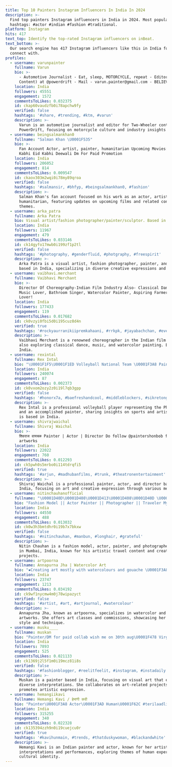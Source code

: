 ```yaml
---
title: Top 10 Painters Instagram Influencers In India In 2024
description: >-
  Find top painters Instagram influencers in India in 2024. Most popular
  hashtags: #actor #indian #fashion #traditional.
platform: Instagram
hits: 417
text_top: Identify the top-rated Instagram influencers on inBeat.
text_bottom: >-
  Our search engine has 417 Instagram influencers like this in India for you to
  connect with.
profiles:
  - username: varunpainter
    fullname: Varun
    bio: >-
      - Automotive Journalist - Eat, sleep, MOTORCYCLE, repeat - Editor (2W
      Content) at @powerdrift - Mail - varun.painter@gmail.com - BELIEVE
    location: India
    followers: 45551
    engagement: 1572
    commentsToLikes: 0.032375
    id: ckap60vaudzfb0i78apchw9fy
    verified: false
    hashtags: '#share, #trending, #ktm, #varun'
    description: >-
      Varun is an automotive journalist and editor for Two-Wheeler content at
      PowerDrift, focusing on motorcycle culture and industry insights in India.
  - username: beingsalmankhan0
    fullname: "Salman Khan \U0001F535"
    bio: >-
      Fan Account Actor, artist, painter, humanitarian Upcoming Movies: Tiger3
      Kabhi Eid Kabhi Deewali Dm For Paid Promotion
    location: India
    followers: 206052
    engagement: 814
    commentsToLikes: 0.009547
    id: ckaov303m2wqi0i78my89qroa
    verified: false
    hashtags: '#salmansir, #bhfyp, #beingsalmankhan0, #fashion'
    description: >-
      Salman Khan's fan account focused on his work as an actor, artist, and
      humanitarian, featuring updates on upcoming films and related content
      themes.
  - username: arka_patra
    fullname: Arka Patra
    bio: Visual artist/fashion photographer/painter/sculptor. Based in India.
    location: India
    followers: 11967
    engagement: 479
    commentsToLikes: 0.033146
    id: ck14gyfo17mwb0i199zf1p2tl
    verified: false
    hashtags: '#photography, #genderfluid, #photgraphy, #freespirit'
    description: >-
      Arka Patra is a visual artist, fashion photographer, painter, and sculptor
      based in India, specializing in diverse creative expressions and themes.
  - username: vaibhavi.merchant
    fullname: Vaibhavi Merchant
    bio: >-
      Director Of Choreography-Indian Film Industry Also- Classical Dancer,
      Music Lover, Bathroom Singer, Watercolor Painter, Aspiring Farmer, Home
      Lover!
    location: India
    followers: 177433
    engagement: 119
    commentsToLikes: 0.017682
    id: ck0vzyi0fbi5d0i195cuz8d4n
    verified: true
    hashtags: '#rockyaurranikiipremkahaani, #rrkpk, #jayabachchan, #everyday'
    description: >-
      Vaibhavi Merchant is a renowned choreographer in the Indian film industry,
      also exploring classical dance, music, and watercolor painting. Based in
      India.
  - username: rexintal
    fullname: Rex Intal
    bio: "\U0001F1F5\U0001F1ED Volleyball National Team \U0001F3A8 Painter • @rexintalart \U0001F4E9 ask@vmgasia.co • @vmgasia"
    location: India
    followers: 240074
    engagement: 87
    commentsToLikes: 0.002373
    id: ck0vxom2ozy2z0i19l7qb3gpp
    verified: false
    hashtags: '#honorx7a, #baefreshandcool, #middleblockers, #sikretongmgagwapo'
    description: >-
      Rex Intal is a professional volleyball player representing the Philippines
      and an accomplished painter, sharing insights on sports and artistry. He
      is based in India.
  - username: shivrajwaichal
    fullname: Shivraj Waichal
    bio: >-
      शिवराज वायचळ Painter | Actor | Director Do follow @paintershonbob for
      artworks
    location: India
    followers: 22022
    engagement: 760
    commentsToLikes: 0.012293
    id: ck5pwh0s5mrbo0i114tdrqfi5
    verified: true
    hashtags: '#arjun, #madhubanfilms, #trunk, #theatronentertainment'
    description: >-
      Shivraj Waichal is a professional painter, actor, and director based in
      India, focusing on art and creative expression through various media.
  - username: nitinchauhanofficial
    fullname: "\U0001D40D\U0001D408\U0001D413\U0001D408\U0001D40D \U0001D402\U0001D407\U0001D400\U0001D414\U0001D407\U0001D400\U0001D40D"
    bio: "Fashion Model || Actor Painter || Photographer || Traveler My Artpage @creaativehigh \U0001F4CDMumbai Hometown - Batala, Punjab"
    location: India
    followers: 44550
    engagement: 488
    commentsToLikes: 0.013032
    id: ck0w3h3bmtdhr0i19b7x7bkxw
    verified: false
    hashtags: '#nitinchauhan, #manbun, #longhair, #grateful'
    description: >-
      Nitin Chauhan is a fashion model, actor, painter, and photographer based
      in Mumbai, India, known for his artistic travel content and creative
      projects.
  - username: artpoorna
    fullname: Annapurna Jha | Watercolor Art
    bio: "▪️Creating art mostly with watercolours and gouache \U0001F3A8\U0001F58C️ ▪️DM to purchase/art classes/commissions/collaborations\U0001F4E9 ▪️Earlier known as 'anxious_painter_'"
    location: India
    followers: 23747
    engagement: 1213
    commentsToLikes: 0.034192
    id: ck9wf1nycmw4m0j78wipazyct
    verified: false
    hashtags: '#artist, #art, #artjournal, #watercolour'
    description: >-
      Annapurna Jha, known as artpoorna, specializes in watercolor and gouache
      artworks. She offers art classes and commissions, showcasing her unique
      style and technique.
  - username: musku____
    fullname: muskan
    bio: "Painter/DM for paid collab wish me on 30th aug\U0001F478 Virgo pwc⛪ Art is not what you see,but what you make others see❤"
    location: India
    followers: 7893
    engagement: 525
    commentsToLikes: 0.021133
    id: ck1369j2l5f1m0i19mcz81i8s
    verified: false
    hashtags: '#fashionblogger, #reelitfeelit, #instagram, #instadaily'
    description: >-
      Muskan is a painter based in India, focusing on visual art that encourages
      diverse interpretations. She collaborates on art-related projects and
      promotes artistic expression.
  - username: hemangiikavi
    fullname: Hemangi Kavi / हेमांगी कवी
    bio: "Painter\U0001F3A8 Actor\U0001F3AD Human\U0001F62C #terilaadlimain @8pm For Collabs : kavihemangi@yahoo.com \U0001F91D\U0001F3FD www.facebook.com/hemangii.kavidhumal tweet me @kavihemangii"
    location: India
    followers: 315255
    engagement: 340
    commentsToLikes: 0.022328
    id: ck135394zzh9n0i19cuejcu0r
    verified: true
    hashtags: '#kavihunmain, #trends, #thatduskywoman, #blackandwhite'
    description: >-
      Hemangi Kavi is an Indian painter and actor, known for her artistic
      interpretations and performances, exploring themes of human experience and
      cultural identity.
---
```



